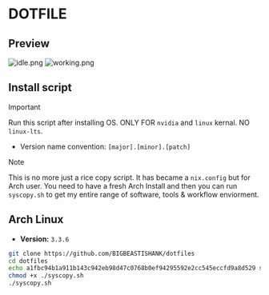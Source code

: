 # DOTFILE

## Preview
![idle.png](/Preview/idle.png)
![working.png](/Preview/working.png)

## Install script
> [!Important]
> Run this script after installing OS. ONLY FOR `nvidia` and `linux` kernal. NO `linux-lts`.
- Version name convention: `[major].[minor].[patch]`

> [!Note]
> This is no more just a rice copy script. It has became a `nix.config` but for Arch user. You need to have a fresh Arch Install and then you can run `syscopy.sh` to get my entire range of software, tools & workflow enviorment. 

## Arch Linux
- **Version:** `3.3.6`
```sh
git clone https://github.com/BIGBEASTISHANK/dotfiles
cd dotfiles
echo a1fbc94b1a911b143c942eb98d47c0768b0ef94295592e2cc545eccfd9a8d529 syscopy.sh | sha256sum -c
chmod +x ./syscopy.sh
./syscopy.sh
```
